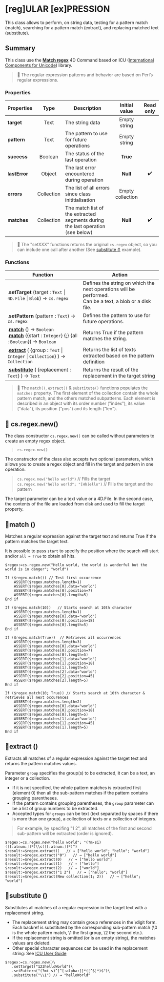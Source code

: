 # [reg]ULAR [ex]PRESSION
This class allows to perform, on string data, testing for a pattern match (match), searching for a pattern match (extract), and replacing matched text (substitute).

## Summary
This class use the **[Match regex](https://doc.4d.com/4Dv19/4D/19.1/Match-regex.301-5653300.en.html)** 4D Command based on ICU ([International Components for Unicode](https://icu.unicode.org)) library. 

> 📌 The regular expression patterns and behavior are based on Perl’s regular expressions.

### Properties

|Properties|Type|Description|Initial value|Read only|
|---------|:----:|------|:------:|:------:|
|**target**|Text|The string data|Empty string|
|**pattern**|Text|The pattern to use for future operations|Empty string|
|**success**|Boolean|The status of the last operation|**True**|
|**lastError**|Object|The last error encountered during operation|**Null**|✔️
|**errors**|Collection|The list of all errors since class inititialisation|Empty collection|
|**matches**|Collection|The match list of the extracted segments during the last operation (see below)|**Null**|✔️

> 📌 The "setXXX" functions returns the original `cs.regex` object, so you can include one call after another (See [substitute ()](#substitute) example).

### Functions

|Function|Action|
|--------|------|  
|.**setTarget** (target : `Text` \| `4D.File` \| `Blob`) → `cs.regex`|Defines the string on which the next operations will be performed.<br/>Can be a text, a blob or a disk file.
|.**setPattern** (pattern : `Text`) → `cs.regex`|Defines the pattern to use for future operations.
|.**[match](#match)** () → `Boolean`<br/>.**[match](#match)** ({start : `Integer`} {;} {all : `Boolean`}) → `Boolean`|Returns True if the pattern matches the string.
|.**[extract](#extract)** ( {group : `Text` \| `Integer` \| `Collection`} ) → `Collection`|Returns the list of texts extracted based on the pattern definition
|.**[substitute](#substitute)** ( {replacement : `Text`} ) → `Text`|Returns the result of the replacement in the target string

> 📌 The `match()`, `extract()` & `substitute()` functions populates the `matches` property. The first element of the collection contain the whole pattern match, and the others matched subpatterns. Each element is described in an object with its order number ("index"), its value ("data"), its position ("pos") and its length ("len").

## 🔸 cs.regex.new()

The class constructor `cs.regex.new()` can be called without parameters to create an empty regex object.
>`cs.regex.new()`

The constructor of the class also accepts two optional parameters, which allows you to create a regex object and fill in the target and pattern in one operation.
>`cs.regex.new("hello world")` // Fills the target   
>`cs.regex.new("hello world"; "[Hh]ello")` // Fills the target and the pattern

The target parameter can be a text value or a 4D.File. In the second case, the contents of the file are loaded from disk and used to fill the target property.

## 🔹<a name="match">match ()</a>

Matches a regular expression against the target text and returns True if the pattern matches the target text.

It is possible to pass `start` to specify the position where the search will start and/or `all = True` to obtain all hits.

```4d
$regex:=cs.regex.new("Hello world, the world is wonderful but the world is in danger"; "world")
If ($regex.match())	// Test first occurrence	ASSERT($regex.matches.length=1)	ASSERT($regex.matches[0].data="world")	ASSERT($regex.matches[0].position=7)	ASSERT($regex.matches[0].length=5)	End if 
If ($regex.match(10))	// Starts search at 10th character	ASSERT($regex.matches.length=1)	ASSERT($regex.matches[0].data="world")	ASSERT($regex.matches[0].position=18)	ASSERT($regex.matches[0].length=5)	End if If ($regex.match(True))	 // Retrieves all occurrences	ASSERT($regex.matches.length=3)	ASSERT($regex.matches[0].data="world")	ASSERT($regex.matches[0].position=7)	ASSERT($regex.matches[0].length=5)		ASSERT($regex.matches[1].data="world")	ASSERT($regex.matches[1].position=18)	ASSERT($regex.matches[1].length=5)		ASSERT($regex.matches[2].data="world")	ASSERT($regex.matches[2].position=45)	ASSERT($regex.matches[2].length=5)	End if If ($regex.match(10; True))	// Starts search at 10th character & retrieves all next occurences	ASSERT($regex.matches.length=2)	ASSERT($regex.matches[0].data="world")	ASSERT($regex.matches[0].position=18)	ASSERT($regex.matches[0].length=5)		ASSERT($regex.matches[1].data="world")	ASSERT($regex.matches[1].position=45)	ASSERT($regex.matches[1].length=5)	End if 
```
## 🔹<a name="extract">extract ()</a>

Extracts all matches of a regular expression against the target text and returns the pattern matches values.

Parameter `group` specifies the group(s) to be extracted, it can be a text, an integer or a collection.

* If it is not specified, the whole pattern matches is extracted first (element 0) then all the sub-pattern matches if the pattern contains grouping parentheses.  
* If the pattern contains grouping parentheses, the `group` parameter can be a list of group numbers to be extracted.  
* Accepted types for `groups` can be text (text separated by spaces if there is more than one group), a collection of texts or a collection of integers. 
   
> For example, by specifing "1 2", all matches of the first and second sub-pattern will be extracted (order is ignored).  

```4d
$regex:=cs.regex.new("hello world"; "(?m-si)([[:alnum:]]*)\\s([[:alnum:]]*)")$result:=$regex.extract()   // → ["hello world"; "hello"; "world"]$result:=$regex.extract("0")   // → ["hello world"]$result:=$regex.extract(0)   // → ["hello world"]$result:=$regex.extract(1)   // → ["hello"]$result:=$regex.extract(2)   // → ["world"]$result:=$regex.extract("1 2")   // → ["hello"; "world"]$result:=$regex.extract(New collection(1; 2))   // → ["hello"; "world"]
```  

## 🔹<a name="substitute">substitute ()</a>

Substitutes all matches of a regular expression in the target text with a replacement string.

* The replacement string may contain group references in the \digit form. Each backref is substituted by the corresponding sub-pattern match (\0 is the whole pattern match, \1 the first group, \2 the second etc.).
* If the replacement string is omitted (or is an empty string), the matches values are deleted.   
* Other special character sequences can be used in the replacement string: See [ICU User Guide](https://unicode-org.github.io/icu/userguide/)

```4d
$regex:=cs.regex.new()\
   .setTarget("123helloWorld")\
   .setPattern("(?mi-s)^[^[:alpha:]]*([^$]*)$")\
   .substitute("\\1") // → "helloWorld" 
```


